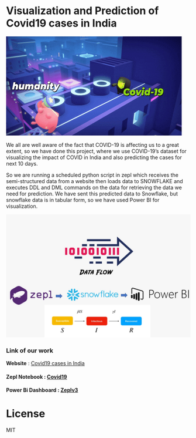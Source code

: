 # Visualization and Prediction of Covid19 cases in India

![](/images/giphy.gif)


We all are well aware of the fact that COVID-19 is affecting us to a great extent, so we have done this project, where we use COVID-19’s dataset for visualizing the impact of COVID in India and also predicting the cases for next 10 days.

So we are running a scheduled python script in zepl which receives the semi-structured data from a website then loads data to SNOWFLAKE and executes DDL and DML commands on the data for retrieving the data we need for prediction. We have sent this predicted data to Snowflake, but snowflake data is in tabular form, so we have used Power BI for visualization.

![Workflow](/static/assets/img/snow.png)

### Link of our work

**Website** : [Covid19 cases in India](https://lakshika1064.github.io/Covid19-prediction-using-SIR-model/)
#### Zepl Notebook : [Covid19](https://app.zepl.com/viewer/notebooks/bm90ZTovL3BhcmloYXJsYWtzaGlrYUBnbWFpbC5jb20vNTYwZjkxYTg2ZTk4NGFkZjhiY2Y3YzIwYTViZmIxYzQvbm90ZS5qc29u)
#### Power Bi Dashboard : [Zeplv3](https://app.powerbi.com/groups/me/reports/a1f5d962-d94e-4c18-9529-b15f5f36565b/ReportSection)

# License 

MIT
